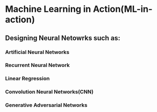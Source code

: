 <h1> Machine Learning in Action(ML-in-action)</h1>
<h2> Designing Neural Netowrks such as:</h2>
<h3> Artificial Neural Networks</h3>
<h3>Recurrent Neural Network</h3>
<h3>Linear Regression</h3>
<h3>Convolution Neural Networks(CNN)</h3>
<h3>Generative Adversarial Networks</h3>
